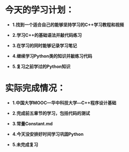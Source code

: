# 今天的学习计划：

- **1.找到一个适合自己的能够坚持学习的C++学习教程和视频**

- **2.学习C++的基础语法并敲代码练习**

- **3.在学习的同时能够记录学习笔记**

- **4.继续学习Python类的知识并敲练习代码**

- **5.复习之前学过的Python知识**

# 实际完成情况：

- **1.中国大学MOOC—华中科技大学—C++程序设计基础**

- **2.完成前五章节的学习，包括代码的测试**

- **3.常量Constant.md**

- **4.今天没安排好时间学习巩固Python**

- **5.未完成复习**

